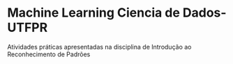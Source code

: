 # Machine Learning Ciencia de Dados-UTFPR
 Atividades práticas apresentadas na disciplina de Introdução ao Reconhecimento de Padrões
